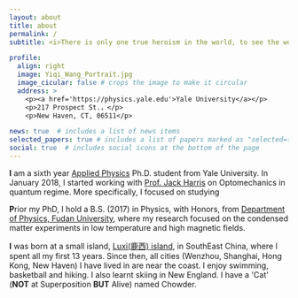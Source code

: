 ```yaml
---
layout: about
title: about
permalink: /
subtitle: <i>There is only one true heroism in the world, to see the world as it is, and to love it.</i>

profile:
  align: right
  image: Yiqi_Wang_Portrait.jpg
  image_cicular: false # crops the image to make it circular
  address: >
    <p><a href='https://physics.yale.edu'>Yale University</a></p>
    <p>217 Prospect St.，</p>
    <p>New Haven, CT, 06511</p>

news: true  # includes a list of news items
selected_papers: true # includes a list of papers marked as "selected={true}"
social: true  # includes social icons at the bottom of the page
---
```

**I** am a sixth year [Applied Physics](https://appliedphysics.yale.edu/) Ph.D. student from Yale University. In January 2018, I started working with [Prof. Jack Harris](https://physics.yale.edu/people/jack-harris) on Optomechanics in quantum regime. More specifically, I focused on studying

**P**rior my PhD, I hold a B.S. (2017) in Physics, with Honors, from [Department of Physics, Fudan University](https://phys.fudan.edu.cn/eng/), where my research focused on the condensed matter experiments in low temperature and high magnetic fields.

**I** was born at a small island, [Luxi(鹿西) island](), in SouthEast China, where I spent all my first 13 years. Since then, all cities (Wenzhou, Shanghai, Hong Kong, New Haven) I have lived in are near the coast. I enjoy swimming, basketball and hiking. I also learnt skiing in New England. I have a 'Cat' (**NOT** at Superposition **BUT** Alive) named Chowder.
